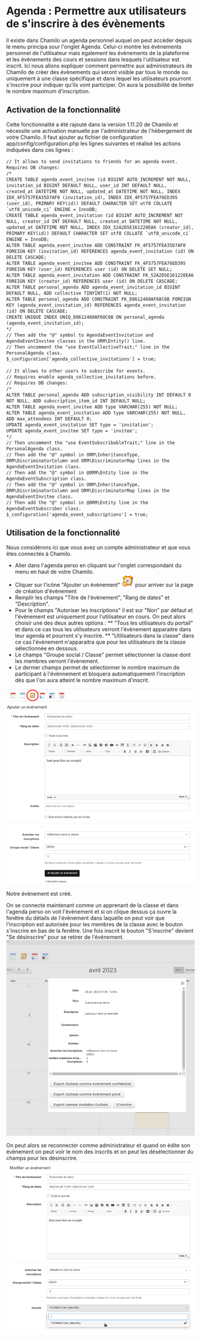 # Agenda : Permettre aux utilisateurs de s'inscrire à des évènements

Il existe dans Chamilo un agenda personnel auquel on peut accéder depuis le menu principa sour l'onglet Agenda.
Celui-ci montre les évènements personnel de l'utilisateur mais également les évènements de la plateforme et les évènements des cours et sessions dans lesquels l'utilisateur est inscrit.
Ici nous allons expliquer comment permettre aux administrateurs de Chamilo de créer des évènements qui seront visible par tous le monde ou uniquement à une classe spécifique et dans lequel les utilisateurs pourront s'inscrire pour indiquer qu'ils vont participer. On aura la possibilité de limiter le nombre maximum d'inscription.

## Activation de la fonctionnalité

Cette fonctionnalité a été rajouté dans la version 1.11.20 de Chamilo et nécessite une activation manuelle par l'administrateur de l'hébergement de votre Chamilo.
Il faut ajouter au fichier de configuration app/config/configuration.php les lignes suivantes et réalisé les actions indiquées dans ces lignes :
```
// It allows to send invitations to friends for an agenda event. Requires DB changes:
/*
CREATE TABLE agenda_event_invitee (id BIGINT AUTO_INCREMENT NOT NULL, invitation_id BIGINT DEFAULT NULL, user_id INT DEFAULT NULL, created_at DATETIME NOT NULL, updated_at DATETIME NOT NULL, INDEX IDX_4F5757FEA35D7AF0 (invitation_id), INDEX IDX_4F5757FEA76ED395 (user_id), PRIMARY KEY(id)) DEFAULT CHARACTER SET utf8 COLLATE `utf8_unicode_ci` ENGINE = InnoDB;
CREATE TABLE agenda_event_invitation (id BIGINT AUTO_INCREMENT NOT NULL, creator_id INT DEFAULT NULL, created_at DATETIME NOT NULL, updated_at DATETIME NOT NULL, INDEX IDX_52A2D5E161220EA6 (creator_id), PRIMARY KEY(id)) DEFAULT CHARACTER SET utf8 COLLATE `utf8_unicode_ci` ENGINE = InnoDB;
ALTER TABLE agenda_event_invitee ADD CONSTRAINT FK_4F5757FEA35D7AF0 FOREIGN KEY (invitation_id) REFERENCES agenda_event_invitation (id) ON DELETE CASCADE;
ALTER TABLE agenda_event_invitee ADD CONSTRAINT FK_4F5757FEA76ED395 FOREIGN KEY (user_id) REFERENCES user (id) ON DELETE SET NULL;
ALTER TABLE agenda_event_invitation ADD CONSTRAINT FK_52A2D5E161220EA6 FOREIGN KEY (creator_id) REFERENCES user (id) ON DELETE CASCADE;
ALTER TABLE personal_agenda ADD agenda_event_invitation_id BIGINT DEFAULT NULL, ADD collective TINYINT(1) NOT NULL;
ALTER TABLE personal_agenda ADD CONSTRAINT FK_D8612460AF68C6B FOREIGN KEY (agenda_event_invitation_id) REFERENCES agenda_event_invitation (id) ON DELETE CASCADE;
CREATE UNIQUE INDEX UNIQ_D8612460AF68C6B ON personal_agenda (agenda_event_invitation_id);
*/
// Then add the "@" symbol to AgendaEventInvitation and AgendaEventInvitee classes in the ORM\Entity() line.
// Then uncomment the "use EventCollectiveTrait;" line in the PersonalAgenda class.
$_configuration['agenda_collective_invitations'] = true;

// It allows to other users to subscribe for events.
// Requires enable agenda_collective_invitations before.
// Requires DB changes:
/*
ALTER TABLE personal_agenda ADD subscription_visibility INT DEFAULT 0 NOT NULL, ADD subscription_item_id INT DEFAULT NULL;
ALTER TABLE agenda_event_invitee ADD type VARCHAR(255) NOT NULL;
ALTER TABLE agenda_event_invitation ADD type VARCHAR(255) NOT NULL, ADD max_attendees INT DEFAULT 0;
UPDATE agenda_event_invitation SET type = 'invitation';
UPDATE agenda_event_invitee SET type = 'invitee';
*/
// Then uncomment the "use EventSubscribableTrait;" line in the PersonalAgenda class.
// Then add the "@" symbol in ORM\InheritanceType, ORM\DiscriminatorColumn and ORM\DiscriminatorMap lines in the AgendaEventInvitation class.
// Then add the "@" symbol in @ORM\Entity line in the AgendaEventSubscription class.
// Then add the "@" symbol in ORM\InheritanceType, ORM\DiscriminatorColumn and ORM\DiscriminatorMap lines in the AgendaEventInvitee class.
// Then add the "@" symbol in @ORM\Entity line in the AgendaEventSubscriber class.
$_configuration['agenda_event_subscriptions'] = true;
```

## Utilisation de la fonctionnalité

Nous considérons ici que vous avez un compte administrateur et que vous êtes connectés à Chamilo.

* Aller dans l'agenda perso en cliquant sur l'onglet correspondant du menu en haut de votre Chamilo.
* Cliquer sur l'icône "Ajouter un évènement" ![](../../.gitbook/assets/new_event.png) pour arriver sur la page de création d'évènement
* Remplir les champs "Titre de l'évènement", "Rang de dates" et "Description".
* Pour le champs "Autoriser les inscriptions" il est sur "Non" par défaut et l'évènement est uniquement pour l'utilisateur en cours. On peut alors choisir une des deux autres options :
** "Tous les utilisateurs du portail" et dans ce cas tous les utilisateurs verront l'évènement apparaitre dans leur agenda et pourront s'y inscrire.
** "Utilisateurs dans la classe" dans ce cas l'évènement n'apparaitra que pour les utilisateurs de la classe sélectionnée en dessous.
* Le champs "Groupe social / Classe" permet sélectionner la classe dont les membres verront l'évènement.
* Le dernier champs permet de sélectionner le nombre maximum de participant à l'évènnement et bloquera automatiquement l'inscription dès que l'on aura atteint le nombre maximum d'inscrit.

![](../../.gitbook/assets/CreationEvenementInscription.png)

Notre évènement est créé.

On se connecte maintenant comme un apprenant de la classe et dans l'agenda perso on voit l'évènement et si on clique dessus ça ouvre la fenêtre du détails de l'évènement dans laquelle on peut voir que l'inscription est autorisée pour les membres de la classe avec le bouton s'inscrire en bas de la fenêtre. Une fois inscrit le bouton "S'inscrire" devient "Se désinscrire" pour se retirer de l'événement.
![](../../.gitbook/assets/VisualisationEvenementEtInscription.png)

On peut alors se reconnecter comme administrateur et quand on édite son évènement on peut voir le nom des inscrits et on peut les désélectionner du champs pour les désinscrire.
![](../../.gitbook/assets/VueAdminEvenementAvecLesInscrits.png)

